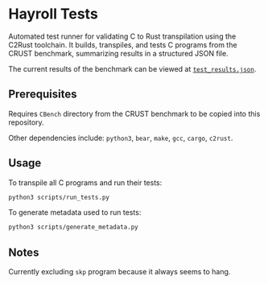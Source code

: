 # Hayroll Tests

Automated test runner for validating C to Rust transpilation using the C2Rust toolchain.
It builds, transpiles, and tests C programs from the CRUST benchmark, summarizing results in a structured JSON file.

The current results of the benchmark can be viewed at [`test_results.json`](test_results.json).

## Prerequisites

Requires `CBench` directory from the CRUST benchmark to be copied into this repository.

Other dependencies include: `python3`, `bear`, `make`, `gcc`, `cargo`, `c2rust`.

## Usage

To transpile all C programs and run their tests:

```sh
python3 scripts/run_tests.py
```

To generate metadata used to run tests:

```sh
python3 scripts/generate_metadata.py
```

## Notes

Currently excluding `skp` program because it always seems to hang.
